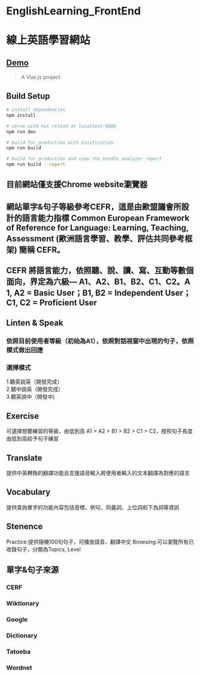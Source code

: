 # EnglishLearning_FrontEnd
# 線上英語學習網站
## [Demo](https://sels.nkfust.edu.tw/)
> A Vue.js project

## Build Setup

``` bash
# install dependencies
npm install

# serve with hot reload at localhost:8080
npm run dev

# build for production with minification
npm run build

# build for production and view the bundle analyzer report
npm run build --report
```
## 目前網站僅支援Chrome website瀏覽器


## 網站單字&句子等級參考CEFR，這是由歐盟議會所設計的語言能力指標 Common European Framework of Reference for Language: Learning, Teaching, Assessment (歐洲語言學習、教學、評估共同參考框架) 簡稱 CEFR。<br><br>CEFR 將語言能力，依照聽、說、讀、寫、互動等數個面向，界定為六級— A1、A2、B1、B2、C1、C2。A 1, A2 = Basic User；B1, B2 = Independent User；C1, C2 = Proficient User 


## Linten & Speak
### 依照目前使用者等級（初始為A1），依照對話視窗中出現的句子，依照模式做出回應
### 選擇模式<br>
  1.聽英說英（開發完成）<br>
  2.聽中說英（開發完成）<br>
  3.聽英說中（開發中) <br>

## Exercise
可選擇想要練習的等級，由低到高 A1 > A2 > B1 > B2 > C1 > C2，按照句子長度由低到高給予句子練習

## Translate
提供中英轉換的翻譯功能且支援語音輸入將使用者輸入的文本翻譯為對應的語言

## Vocabulary
提供查詢單字的功能內容包括音標、例句、同義詞、上位詞和下為詞等資訊

## Stenence
Practice:提供隨機100句句子，可播放語音、翻譯中文
Browsing:可以瀏覽所有已收錄句子，分類為Topics, Level


## 單字&句子來源
### CERF
### Wiktionary
### Google
### Dictionary
### Tatoeba
### Wordnet


